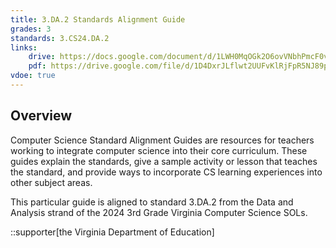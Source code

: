 ```yaml
---
title: 3.DA.2 Standards Alignment Guide
grades: 3
standards: 3.CS24.DA.2
links:
    drive: https://docs.google.com/document/d/1LWH0MqOGk2O6ovVNbhPmcF0vJuC83KHoB6y58LlDMIQ/edit?usp=drive_link
    pdf: https://drive.google.com/file/d/1D4DxrJLflwt2UUFvKlRjFpR5NJ89pJzq/view?usp=drive_link
vdoe: true
---
```


## Overview

Computer Science Standard Alignment Guides are resources for teachers working to integrate computer science into their core curriculum. These guides explain the standards, give a sample activity or lesson that teaches the standard, and provide ways to incorporate CS learning experiences into other subject areas. 

This particular guide is aligned to standard 3.DA.2 from the Data and Analysis strand of the 2024 3rd Grade Virginia Computer Science SOLs.

::supporter[the Virginia Department of Education]